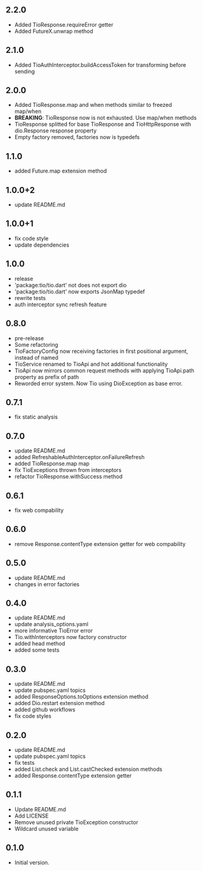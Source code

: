 ## 2.2.0
- Added TioResponse.requireError getter
- Added FutureX.unwrap method

## 2.1.0
- Added TioAuthInterceptor.buildAccessToken for transforming before sending

## 2.0.0
- Added TioResponse.map and when methods similar to freezed map/when
- **BREAKING**: TioResponse now is not exhausted. Use map/when methods
- TioResponse splitted for base TioResponse and TioHttpResponse with dio.Response response property
- Empty factory removed, factories now is typedefs

## 1.1.0
- added Future<TioResponse>.map extension method

## 1.0.0+2
- update README.md

## 1.0.0+1
- fix code style
- update dependencies

## 1.0.0
- release
- 'package:tio/tio.dart' not does not export dio
- 'package:tio/tio.dart' now exports JsonMap typedef
- rewrite tests
- auth interceptor sync refresh feature

## 0.8.0
- pre-release
- Some refactoring
- TioFactoryConfig now receiving factories in first positional argument, instead of named
- TioService renamed to TioApi and hot additional functionality
- TioApi now mirrors common request methods with applying TioApi.path property as prefix of path
- Reworded error system. Now Tio using DioException as base error.

## 0.7.1
- fix static analysis

## 0.7.0
- update README.md
- added RefreshableAuthInterceptor.onFailureRefresh
- added TioResponse.map map
- fix TioExceptions thrown from interceptors
- refactor TioResponse.withSuccess method

## 0.6.1
- fix web compability

## 0.6.0
- remove Response.contentType extension getter for web compability

## 0.5.0
- update README.md
- changes in error factories

## 0.4.0
- update README.md
- update analysis_options.yaml
- more informative TioError error
- Tio.withInterceptors now factory constructor
- added head method
- added some tests

## 0.3.0
- update README.md
- update pubspec.yaml topics
- added ResponseOptions.toOptions extension method
- added Dio.restart extension method
- added github workflows
- fix code styles

## 0.2.0
- update README.md
- update pubspec.yaml topics
- fix tests
- added List.check<T> and List.castChecked<T> extension methods
- added Response.contentType extension getter

## 0.1.1
- Update README.md
- Add LICENSE
- Remove unused private TioException constructor
- Wildcard unused variable

## 0.1.0
- Initial version.
